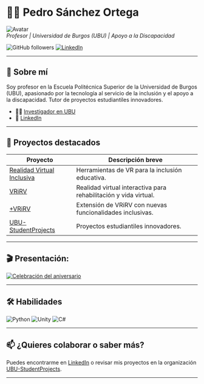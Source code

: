 # 👨‍🏫 Pedro Sánchez Ortega

![Avatar](https://avatars.githubusercontent.com/u/peissoft?v=4)  
_Profesor | Universidad de Burgos (UBU) | Apoyo a la Discapacidad_

![GitHub followers](https://img.shields.io/github/followers/peissoft?style=social) [![LinkedIn](https://img.shields.io/badge/LinkedIn-blue?logo=linkedin)](https://www.linkedin.com/in/pedrosanchezortega/)

---

## 🚀 Sobre mí

Soy profesor en la Escuela Politécnica Superior de la Universidad de Burgos (UBU), apasionado por la tecnología al servicio de la inclusión y el apoyo a la discapacidad. Tutor de proyectos estudiantiles innovadores.

- 👨‍🔬 [Investigador en UBU](https://investigacion.ubu.es/investigadores/35529/detalle)
- 💬 [LinkedIn](https://www.linkedin.com/in/pedrosanchezortega/)

---

## 🌟 Proyectos destacados

| Proyecto           | Descripción breve                                                   |
|--------------------|---------------------------------------------------------------------|
| [Realidad Virtual Inclusiva](#) | Herramientas de VR para la inclusión educativa.         |
| [VRiRV](https://vrirv.es/)         | Realidad virtual interactiva para rehabilitación y vida virtual.    |
| [+VRiRV](#)        | Extensión de VRiRV con nuevas funcionalidades inclusivas.           |
| [UBU-StudentProjects](https://github.com/UBU-StudentProjects) | Proyectos estudiantiles innovadores.      |

---

## 🎬 Presentación:

[![Celebración del aniversario](https://upload.wikimedia.org/wikipedia/commons/7/75/YouTube_social_white_square_%282017%29.svg)](https://youtu.be/q_O3ZL2Y5Zc?si=vTiamnv7xdKRS-6A)

---

## 🛠️ Habilidades

![Python](https://img.shields.io/badge/Python-3670A0?style=for-the-badge&logo=python&logoColor=ffdd54)
![Unity](https://img.shields.io/badge/Unity-100000?style=for-the-badge&logo=unity&logoColor=white)
![C#](https://img.shields.io/badge/C%23-239120?style=for-the-badge&logo=c-sharp&logoColor=white)
<!-- Añade más tecnologías según corresponda -->

---

## 📫 ¿Quieres colaborar o saber más?

Puedes encontrarme en [LinkedIn](https://www.linkedin.com/in/pedrosanchezortega/) o revisar mis proyectos en la organización [UBU-StudentProjects](https://github.com/UBU-StudentProjects).

---

<!-- Puedes añadir una versión en inglés si lo deseas -->
